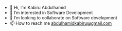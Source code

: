 - 👋 Hi, I’m Kabiru Abdulhamid
- 👀 I’m interested in Software Development
- 💞️ I’m looking to collaborate on Software development 
- 📫 How to reach me abdulhamidkabiru@gmail.com

<!---
iAmKabiru/iAmKabiru is a ✨ special ✨ repository because its `README.md` (this file) appears on your GitHub profile.
You can click the Preview link to take a look at your changes.
--->

